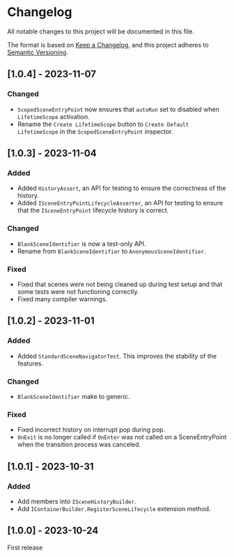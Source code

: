 # Changelog

All notable changes to this project will be documented in this file.

The format is based on [Keep a Changelog](https://keepachangelog.com/en/1.0.0/),
and this project adheres to [Semantic Versioning](https://semver.org/spec/v2.0.0.html).

## [1.0.4] - 2023-11-07

### Changed

- `ScopedSceneEntryPoint` now ensures that `autoRun` set to disabled when `LifetimeScope` activation.
- Rename the `Create LifetimeScope` button to `Create Default LifetimeScope` in the `ScopedSceneEntryPoint` inspector.

## [1.0.3] - 2023-11-04

### Added

- Added `HistoryAssert`, an API for testing to ensure the correctness of the history.
- Added `ISceneEntryPointLifecycleAsserter`, an API for testing to ensure that the `ISceneEntryPoint` lifecycle history is correct.

### Changed

- `BlankSceneIdentifier` is now a test-only API.
- Rename from `BlankSceneIdentifier` to `AnonymousSceneIdentifier`.

### Fixed

- Fixed that scenes were not being cleaned up during test setup and that some tests were not functioning correctly.
- Fixed many compiler warnings.

## [1.0.2] - 2023-11-01

### Added

- Added `StandardSceneNavigatorTest`. This improves the stability of the features.

### Changed

- `BlankSceneIdentifier` make to generic.

### Fixed

- Fixed incorrect history on interrupt pop during pop.
- `OnExit` is no longer called if `OnEnter` was not called on a SceneEntryPoint when the transition process was canceled.

## [1.0.1] - 2023-10-31

### Added
- Add members into `ISceneHistoryBuilder`.
- Add `IContainerBuilder.RegisterSceneLifecycle` extension method.

## [1.0.0] - 2023-10-24

First release
